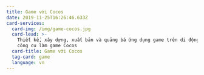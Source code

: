 ```yaml
---
title: Game với Cocos
date: 2019-11-25T16:26:46.633Z
card-services:
  card-img: /img/game-cocos.jpg
  card-lead: >-
    Thiết kế, xây dựng, xuất bản và quảng bá ứng dụng game trên di động bằng
    công cụ làm game Cocos
  card-title: Game với Cocos
  tag-card: game
  language: vn
---
```


